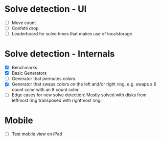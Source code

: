 # Solve detection - UI
- [ ] Move count
- [ ] Confetti drop
- [ ] Leaderboard for solve times that makes use of localstorage

# Solve detection - Internals
- [x] Benchmarks
- [x] Basic Generators
- [ ] Generator that permutes colors
- [x] Generator that swaps colors on the left and/or right ring. e.g. swaps a 9 count color with an 8 count color.
- [ ] Edge cases for new solve detection:
        Mostly solved with disks from leftmost ring transposed with rightmost ring.

# Mobile
- [ ] Test mobile view on iPad

